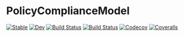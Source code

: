 # PolicyComplianceModel

[![Stable](https://img.shields.io/badge/docs-stable-blue.svg)](https://digitalemuendigkeit.github.io/PolicyComplianceModel.jl/stable)
[![Dev](https://img.shields.io/badge/docs-dev-blue.svg)](https://digitalemuendigkeit.github.io/PolicyComplianceModel.jl/dev)
[![Build Status](https://travis-ci.com/digitalemuendigkeit/PolicyComplianceModel.jl.svg?branch=master)](https://travis-ci.com/digitalemuendigkeit/PolicyComplianceModel.jl)
[![Build Status](https://ci.appveyor.com/api/projects/status/github/sumidu/PolicyComplianceModel.jl?svg=true)](https://ci.appveyor.com/project/digitalemuendigkeit/PolicyComplianceModel-jl)
[![Codecov](https://codecov.io/gh/digitalemuendigkeit/PolicyComplianceModel.jl/branch/master/graph/badge.svg)](https://codecov.io/gh/digitalemuendigkeit/PolicyComplianceModel.jl)
[![Coveralls](https://coveralls.io/repos/github/digitalemuendigkeit/PolicyComplianceModel.jl/badge.svg?branch=master)](https://coveralls.io/github/digitalemuendigkeit/PolicyComplianceModel.jl?branch=master)

